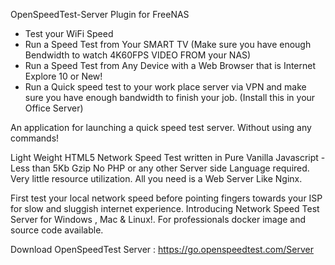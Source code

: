 OpenSpeedTest-Server Plugin for FreeNAS

- Test your WiFi Speed 
 - Run a Speed Test from Your SMART TV (Make sure you have enough Bendwidth to watch 4K60FPS VIDEO FROM your NAS)
 - Run a Speed Test from Any Device with a Web Browser that is Internet Explore 10 or New! 
 - Run a Quick speed test to your work place server via VPN and make sure you have enough bandwidth to finish your job. (Install this in your Office Server)

An application for launching a quick speed test server. Without using any commands!

Light Weight HTML5 Network Speed Test written in Pure Vanilla Javascript - Less than 5Kb Gzip
No PHP or any other Server side Language required. Very little resource utilization.
All you need is a Web Server Like Nginx.

First test your local network speed before pointing fingers towards your ISP for slow and sluggish internet experience. Introducing Network Speed Test Server for Windows , Mac & Linux!. For professionals docker image and source code available.

Download OpenSpeedTest Server : https://go.openspeedtest.com/Server

